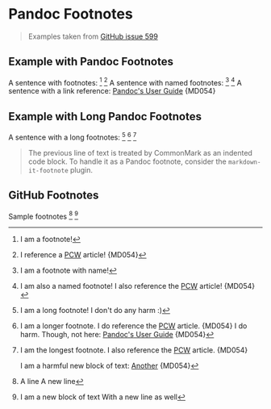 # Pandoc Footnotes

> Examples taken from [GitHub issue 599](https://github.com/DavidAnson/markdownlint/issues/599)

## Example with Pandoc Footnotes

A sentence with footnotes: [^1] [^2]
A sentence with named footnotes: [^name] [^name2]
A sentence with a link reference: [Pandoc's User Guide][Pandoc1] {MD054}

[^1]: I am a footnote!
[^2]: I reference a [PCW][PCW1] article! {MD054}
[^name]: I am a footnote with name!
[^name2]: I am also a named footnote! I also reference the [PCW][PCW1] article! {MD054}

[PCW1]: https://www.example.com/article.html
[Pandoc1]: https://pandoc.org/MANUAL.html#extension-footnotes

## Example with Long Pandoc Footnotes

A sentence with a long footnotes: [^long] [^longer] [^longest]

[^long]: I am a long footnote!
    I don't do any harm :)
[^longer]: I am a longer footnote. I do reference the [PCW][PCW2] article. {MD054}
    I do harm. Though, not here: [Pandoc's User Guide][Pandoc2] {MD054}
[^longest]: I am the longest footnote. I also reference the [PCW][PCW2] article. {MD054}

    I am a harmful new block of text: [Another][Another2] {MD054}

> The previous line of text is treated by CommonMark as an indented code block.
> To handle it as a Pandoc footnote, consider the `markdown-it-footnote` plugin.

[PCW2]: https://www.example.com/article.html
[Pandoc2]: https://pandoc.org/MANUAL.html#extension-footnotes
[Another2]: https://www.example.com/another.html

## GitHub Footnotes

Sample footnotes [^3] [^note3]

[^3]: A line
  A new line

[^note3]:
    I am a new block of text
    With a new line as well

<!-- markdownlint-configure-file {
  "MD053": false
} -->
